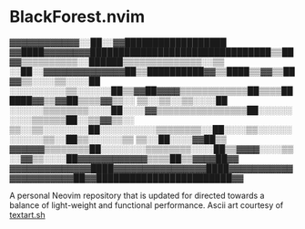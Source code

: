 # BlackForest.nvim

▓▓▓▓▓▓▓▓▓▓▓▓░░██░░▓▓██████████████████  ▓▓████▓▓▓▓▓▓▓▓████████████████████████████████▒▒██
▓▓▒▒▒▒▒▒▒▒▒▒░░██████▒▒▒▒▒▒▒▒▒▒▒▒▒▒░░▒▒  ░░██░░▓▓▓▓▓▓▓▓▓▓▓▓▓▓██▒▒██████████▓▓▒▒████▒▒▓▓▒▒██
▓▓▒▒░░░░▒▒░░░░██  ░░░░░░░░░░▒▒░░░░░░██▒▒▓▓██▓▓▓▓▒▒▒▒▒▒▒▒▒▒▒▒██▒▒▒▒██████▓▓▒▒▓▓██▒▒▒▒▓▓▒▒░░
▒▒░░▒▒░░▒▒░░░░██  ░░░░░░▒▒▒▒▒▒▒▒░░░░██░░░░▓▓▒▒▒▒▒▒▒▒▒▒▒▒▒▒▒▒██░░░░░░░░░░▒▒▒▒▒▒██░░▒▒▓▓▒▒░░
▒▒░░▒▒░░░░░░░░██░░░░░░░░░░▒▒▒▒▒▒▒▒░░██░░░░▒▒░░░░░░░░░░░░▒▒░░██▒▒░░░░░░▒▒  ▒▒░░██░░░░▓▓██▒▒
▓▓▓▓▓▓▒▒▒▒▒▒▒▒██░░░░░░░░▒▒▒▒▒▒▒▒░░░░██▒▒▓▓▓▓░░░░▒▒░░▓▓▒▒░░░░██▓▓▓▓▓▓▓▓▓▓▓▓▒▒▒▒██▒▒▓▓▓▓██▓▓
▓▓▓▓▓▓▓▓▓▓▓▓▓▓████▓▓▓▓▓▓▓▓▓▓▓▓▓▓▓▓████▓▓▓▓▓▓▓▓▓▓▓▓▓▓▓▓▓▓▓▓▓▓██▓▓████████████████████████▓▓

A personal Neovim repository that is updated for directed towards a balance of light-weight and functional performance. Ascii art courtesy of [textart.sh](https://textart.sh/topic/forest)
